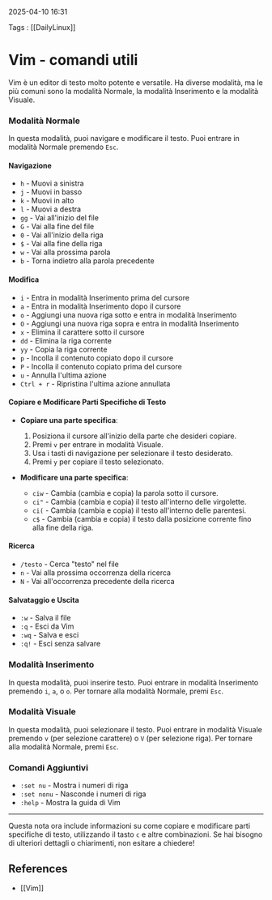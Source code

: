 2025-04-10 16:31

Tags : [[DailyLinux]]

# Vim - comandi utili

Vim è un editor di testo molto potente e versatile. Ha diverse modalità, ma le più comuni sono la modalità Normale, la modalità Inserimento e la modalità Visuale.

### Modalità Normale
In questa modalità, puoi navigare e modificare il testo. Puoi entrare in modalità Normale premendo `Esc`.

#### Navigazione
- `h` - Muovi a sinistra
- `j` - Muovi in basso
- `k` - Muovi in alto
- `l` - Muovi a destra
- `gg` - Vai all'inizio del file
- `G` - Vai alla fine del file
- `0` - Vai all'inizio della riga
- `$` - Vai alla fine della riga
- `w` - Vai alla prossima parola
- `b` - Torna indietro alla parola precedente

#### Modifica
- `i` - Entra in modalità Inserimento prima del cursore
- `a` - Entra in modalità Inserimento dopo il cursore
- `o` - Aggiungi una nuova riga sotto e entra in modalità Inserimento
- `O` - Aggiungi una nuova riga sopra e entra in modalità Inserimento
- `x` - Elimina il carattere sotto il cursore
- `dd` - Elimina la riga corrente
- `yy` - Copia la riga corrente
- `p` - Incolla il contenuto copiato dopo il cursore
- `P` - Incolla il contenuto copiato prima del cursore
- `u` - Annulla l'ultima azione
- `Ctrl + r` - Ripristina l'ultima azione annullata

#### Copiare e Modificare Parti Specifiche di Testo
- **Copiare una parte specifica**:
  1. Posiziona il cursore all'inizio della parte che desideri copiare.
  2. Premi `v` per entrare in modalità Visuale.
  3. Usa i tasti di navigazione per selezionare il testo desiderato.
  4. Premi `y` per copiare il testo selezionato.

- **Modificare una parte specifica**:
  - `ciw` - Cambia (cambia e copia) la parola sotto il cursore.
  - `ci"` - Cambia (cambia e copia) il testo all'interno delle virgolette.
  - `ci(` - Cambia (cambia e copia) il testo all'interno delle parentesi.
  - `c$` - Cambia (cambia e copia) il testo dalla posizione corrente fino alla fine della riga.

#### Ricerca
- `/testo` - Cerca "testo" nel file
- `n` - Vai alla prossima occorrenza della ricerca
- `N` - Vai all'occorrenza precedente della ricerca

#### Salvataggio e Uscita
- `:w` - Salva il file
- `:q` - Esci da Vim
- `:wq` - Salva e esci
- `:q!` - Esci senza salvare

### Modalità Inserimento
In questa modalità, puoi inserire testo. Puoi entrare in modalità Inserimento premendo `i`, `a`, o `o`. Per tornare alla modalità Normale, premi `Esc`.

### Modalità Visuale
In questa modalità, puoi selezionare il testo. Puoi entrare in modalità Visuale premendo `v` (per selezione carattere) o `V` (per selezione riga). Per tornare alla modalità Normale, premi `Esc`.

### Comandi Aggiuntivi
- `:set nu` - Mostra i numeri di riga
- `:set nonu` - Nasconde i numeri di riga
- `:help` - Mostra la guida di Vim

---

Questa nota ora include informazioni su come copiare e modificare parti specifiche di testo, utilizzando il tasto `c` e altre combinazioni. Se hai bisogno di ulteriori dettagli o chiarimenti, non esitare a chiedere!
## References

- [[Vim]]